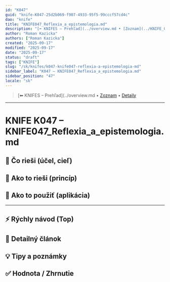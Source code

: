 ```yaml
---
id: "K047"
guid: "knife-K047-25d2b069-f907-4933-95f5-99cccf57cd4c"
dao: "knife"
title: "KNIFE047_Reflexia_a_epistemologia.md"
description: "[⬅ KNIFES – Prehľad](../overview.md • [Zoznam](../KNIFE_Overview_List.md) • [Detaily](../KNIFE_Overview_Details.md)\n---\n KNIFE K047 – KNIFE047_Reflexia_a_epistemologia.md"
author: "Roman Kazicka"
authors: ["Roman Kazicka"]
created: "2025-09-17"
modified: "2025-09-17"
date: "2025-09-17"
status: "draft"
tags: ["KNIFE"]
slug: "/sk/knifes/k047-knife047-reflexia-a-epistemologia-md"
sidebar_label: "K047 – KNIFE047_Reflexia_a_epistemologia.md"
sidebar_position: "47"
locale: "sk"
---
```

<!-- body:start -->

<!-- nav:knifes -->
> [⬅ KNIFES – Prehľad](../overview.md • [Zoznam](../KNIFE_Overview_List.md) • [Detaily](../KNIFE_Overview_Details.md)
---
# KNIFE K047 – KNIFE047_Reflexia_a_epistemologia.md

## 🎯 Čo rieši (účel, cieľ)

## 🧩 Ako to rieši (princíp)

## 🧪 Ako to použiť (aplikácia)

---

## ⚡ Rýchly návod (Top)

## 📜 Detailný článok

## 💡 Tipy a poznámky

## ✅ Hodnota / Zhrnutie
